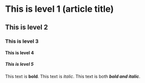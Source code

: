 # This is level 1 (article title)
## This is level 2
### This is level 3
#### This is level 4
##### This is level 5

This text is **bold**.
This text is *italic*.
This text is both ***bold and italic***.

